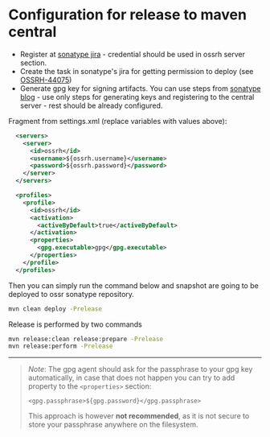 # Configuration for release to maven central

- Register at [sonatype jira](https://issues.sonatype.org) - credential should be used in ossrh server section.
- Create the task in sonatype's jira for getting permission to deploy (see [OSSRH-44075](https://issues.sonatype.org/browse/OSSRH-44075))
- Generate gpg key for signing artifacts. You can use steps from [sonatype blog](https://blog.sonatype.com/2010/01/how-to-generate-pgp-signatures-with-maven/) - use only steps for generating keys and registering to the central server - rest should be already configured.

Fragment from settings.xml (replace variables with values above):
```xml
  <servers>
    <server>
      <id>ossrh</id>
      <username>${ossrh.username}</username>
      <password>${ossrh.password}</password>
    </server>
  </servers>

  <profiles>
    <profile>
      <id>ossrh</id>
      <activation>
        <activeByDefault>true</activeByDefault>
      </activation>
      <properties>
        <gpg.executable>gpg</gpg.executable>
      </properties>
    </profile>
  </profiles>
```

Then you can simply run the command below and snapshot are going to be deployed to ossr sonatype repository. 
```bash
mvn clean deploy -Prelease
```

Release is performed by two commands
```bash
mvn release:clean release:prepare -Prelease
mvn release:perform -Prelease
```

---
>_Note_: The gpg agent should ask for the passphrase to your gpg key automatically, in case that does not happen you can try to add property to the `<properties>` section:   
>```
><gpg.passphrase>${gpg.password}</gpg.passphrase>
>```
>This approach is however __not recommended__, as it is not secure to store your passphrase anywhere on the filesystem.
